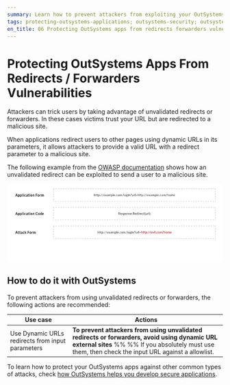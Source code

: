 ```yaml
---
summary: Learn how to prevent attackers from exploiting your OutSystems app URL redirects and send users to untrusted sites.
tags: protecting-outsystems-applications; outsystems-security; outsystems-secure-applications; outsystems-redirects-forwarders-vulnerabilities;
en_title: 06 Protecting OutSystems apps from redirects forwarders vulnerabilities
---
```


# Protecting OutSystems Apps From Redirects / Forwarders Vulnerabilities

Attackers can trick users by taking advantage of unvalidated redirects or forwarders. In these cases victims trust your URL but are redirected to a malicious site.

When applications redirect users to other pages using dynamic URLs in its parameters, it allows attackers to provide a valid URL with a redirect parameter to a malicious site.

The following example from the [OWASP documentation](https://www.owasp.org/index.php/Top_10_2013-A10-Unvalidated_Redirects_and_Forwards) shows how an unvalidated redirect can be exploited to send a user to a malicious site.

![Example of how an unvalidated redirect can be exploited to send a user to a malicious site](images/example_unvalidated_redirect_to_send_user_to_malicious_site.png)

## How to do it with OutSystems

To prevent attackers from using unvalidated redirects or forwarders, the following actions are recommended:

|**Use case** |**Actions** |
|-------------|------------|
|Use Dynamic URLs redirects from input parameters |**To prevent attackers from using unvalidated redirects or forwarders, avoid using dynamic URL external sites** %% %% If you absolutely must use them, then check the input URL against a allowlist. |

To learn how to protect your OutSystems apps against other common types of attacks, check [how OutSystems helps you develop secure applications](intro.md).
